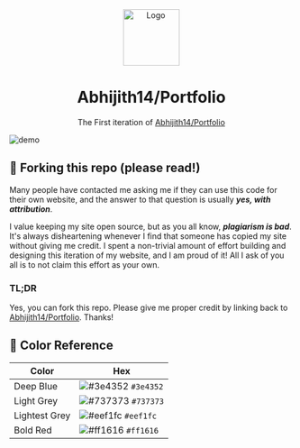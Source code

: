 <div align="center">
  <img alt="Logo" src="https://raw.githubusercontent.com/Abhijith14/Portfolio-v1/main/readme_assets/logo.png" width="100" />
</div>
<h1 align="center">
  Abhijith14/Portfolio
</h1>
<p align="center">
  The First iteration of <a href="https://abhijith14.github.io/Portfolio-v1/" target="_blank">Abhijith14/Portfolio</a>
</p>
<!--
<p align="center">
  Previous iterations:
  <a href="https://github.com/Abhijith14/v2" target="_blank">v1</a>,
  <a href="https://github.com/Abhijith14/v3" target="_blank">v2</a>,
  <a href="https://github.com/Abhijith14/v4" target="_blank">v3</a>
</p>
-->
<!--
<p align="center">
  <a href="https://app.netlify.com/sites/Abhijith14/deploys" target="_blank">
    <img src="https://api.netlify.com/api/v1/badges/Abhijith14-7b78-48c9-9e2d-6fb5e47ab3af/deploy-status" alt="Netlify Status" />
  </a>
</p>
-->

![demo](https://raw.githubusercontent.com/Abhijith14/Portfolio-v1/master/readme_assets/index.png)

## 🚨 Forking this repo (please read!)

Many people have contacted me asking me if they can use this code for their own website, and the answer to that question is usually _**yes, with attribution**_.

I value keeping my site open source, but as you all know, _**plagiarism is bad**_. It's always disheartening whenever I find that someone has copied my site without giving me credit. I spent a non-trivial amount of effort building and designing this iteration of my website, and I am proud of it! All I ask of you all is to not claim this effort as your own.


### TL;DR

Yes, you can fork this repo. Please give me proper credit by linking back to [Abhijith14/Portfolio](https://abhijith14.github.io/Portfolio-v1/). Thanks!

## 🎨 Color Reference

| Color          | Hex                                                                |
| -------------- | ------------------------------------------------------------------ |
| Deep Blue      | ![#3e4352](https://via.placeholder.com/10/3e4352?text=+) `#3e4352` |
| Light Grey     | ![#737373](https://via.placeholder.com/10/737373?text=+) `#737373` |
| Lightest Grey  | ![#eef1fc](https://via.placeholder.com/10/eef1fc?text=+) `#eef1fc` |
| Bold Red       | ![#ff1616](https://via.placeholder.com/10/ff1616?text=+) `#ff1616` |
